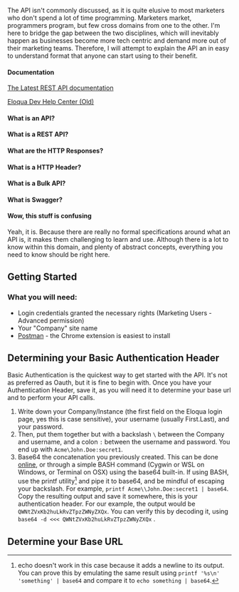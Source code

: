The API isn't commonly discussed, as it is quite elusive to most marketers who don't spend a lot of time programming. Marketers market, programmers program, but few cross domains from one to the other. I'm here to bridge the gap between the two disciplines, which will inevitably happen as businesses become more tech centric and demand more out of their marketing teams. Therefore, I will attempt to explain the API an in easy to understand format that anyone can start using to their benefit.

#### Documentation

[The Latest REST API documentation](http://docs.oracle.com/cloud/latest/marketingcs_gs/OMCAC/)

[Eloqua Dev Help Center \(Old\)](http://docs.oracle.com/cloud/latest/marketingcs_gs/OMCAB/)

#### What is an API?

#### What is a REST API?

#### What are the HTTP Responses?

#### What is a HTTP Header?

#### What is a Bulk API?

#### What is Swagger?

#### Wow, this stuff is confusing

Yeah, it is. Because there are really no formal specifications around what an API is, it makes them challenging to learn and use. Although there is a lot to know within this domain, and plenty of abstract concepts, everything you need to know should be right here.

## Getting Started

### What you will need:

* Login credentials granted the necessary rights \(Marketing Users - Advanced permission\)
* Your "Company" site name
* [Postman](https://www.getpostman.com/) - the Chrome extension is easiest to install

## Determining your Basic Authentication Header

Basic Authentication is the quickest way to get started with the API. It's not as preferred as Oauth, but it is fine to begin with. Once you have your Authentication Header, save it, as you will need it to determine your base url and to perform your API calls.

1. Write down your Company/Instance \(the first field on the Eloqua login page, yes this is case sensitive\), your username \(usually First.Last\), and your password.
2. Then, put them together but with a backslash `\` between the Company and username, and a colon `:` between the username and password. You end up with `Acme\John.Doe:secret1`.
3. Base64 the concatenation you previously created. This can be done [online](http://www.motobit.com/util/base64-decoder-encoder.asp), or through a simple BASH command \(Cygwin or WSL on Windows, or Terminal on OSX\) using the base64 built-in. If using BASH, use the printf utility[^1] and pipe it to base64, and be mindful of escaping your backslash. For example, `printf Acme\\John.Doe:secret1 | base64`. Copy the resulting output and save it somewhere, this is your authentication header. For our example, the output would be `QWNtZVxKb2huLkRvZTpzZWNyZXQx`. You can verify this by decoding it, using `base64 -d <<< QWNtZVxKb2huLkRvZTpzZWNyZXQx` .

## Determine your Base URL

[^1]: echo doesn't work in this case because it adds a newline to its output. You can prove this by emulating the same result using `printf '%s\n' 'something' | base64` and compare it to `echo something | base64`.

